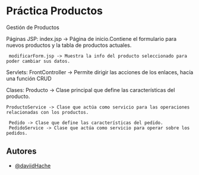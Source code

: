 # Práctica Productos
Gestión de Productos

Páginas JSP:
     index.jsp -> Página de inicio.Contiene el formulario para nuevos productos y la tabla de productos actuales.

     modificarForm.jsp -> Muestra la info del producto seleccionado para poder cambiar sus datos.


Servlets:
    FrontController -> Permite dirigir las acciones de los enlaces, hacía una función CRUD

Clases:
    Producto -> Clase principal que define las características del producto.

    ProductoService -> Clase que actúa como servicio para las operaciones relacionadas con los productos.

     Pedido -> Clase que define las características del pedido.
     PedidoService -> Clase que actúa como servicio para operar sobre los pedidos.

## Autores

- [@daviidHache](https://github.com/daviidhache)
